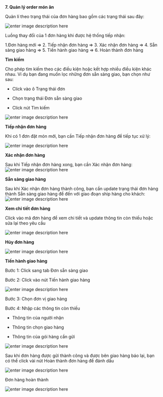 
**7. Quản lý order món ăn**

Quản lí theo trạng thái của đơn hàng bao gồm các trạng thái sau đây:

![enter image description here](https://static8.muarecdn.com/original/muare/images/2020/05/11/5594906_donhang.png)

Luồng thay đổi của 1 đơn hàng khi được hệ thống tiếp nhận:

1.Đơn hàng mới => 2. Tiếp nhận đơn hàng => 3. Xác nhận đơn hàng => 4. Sẵn sàng giao hàng => 5. Tiến hành giao hàng => 6. Hoàn thành đơn hàng

**Tìm kiếm**

Cho phép tìm kiếm theo các điều kiện hoặc kết hợp nhiều điều kiện khác nhau. Ví dụ bạn đang muốn lọc những đơn sẵn sàng giao, bạn chọn như sau:

- Click vào ô Trạng thái đơn

- Chọn trạng thái Đơn sẵn sàng giao

- Click nút Tìm kiếm

![enter image description here](https://static8.muarecdn.com/original/muare/images/2020/05/11/5595062_tc3acmkie1babfm.png)

**Tiếp nhận đơn hàng**

Khi có 1 đơn đặt món mới, bạn cần Tiếp nhận đơn hàng để tiếp tục xử lý:

![enter image description here](https://static8.muarecdn.com/original/muare/images/2020/05/11/5595072_tiepsnhan.png)

**Xác nhận đơn hàng**

Sau khi Tiếp nhận đơn hàng xong, bạn cần Xác nhận đơn hàng: 
![enter image description here](https://static8.muarecdn.com/original/muare/images/2020/05/11/5595080_xc3a2cnhan.png)

**Sẵn sàng giao hàng**

Sau khi Xác nhận đơn hàng thành công, bạn cần update trạng thái đơn hàng thành Sẵn sàng giao hàng để đến với giao đoạn ship hàng cho khách:
![enter image description here](https://static8.muarecdn.com/original/muare/images/2020/05/11/5595090_sangiao.png)


**Xem chi tiết đơn hàng**

Click vào mã đơn hàng để xem chi tiết và update thông tin còn thiếu hoặc sửa lại theo yêu cầu

![enter image description here](https://static8.muarecdn.com/original/muare/images/2020/05/11/5595095_chitietdonhang.png)

**Hủy đơn hàng**

![enter image description here](https://static8.muarecdn.com/original/muare/images/2020/05/11/5595096_he1bba7ydh.png)

**Tiến hành giao hàng**

Bước 1: Click sang tab Đơn sẵn sàng giao

Bước 2: Click vào nút Tiến hành giao hàng

![enter image description here](https://static8.muarecdn.com/original/muare/images/2020/05/11/5595097_giao.png)

Bước 3: Chọn đơn vị giao hàng

Bước 4: Nhập các thông tin còn thiếu

- Thông tin của người nhận

- Thông tin chọn giao hàng

- Thông tin của gói hàng cần gửi

![enter image description here](https://static8.muarecdn.com/original/muare/images/2020/05/11/5595107_ke1babftne1bb91igiaohc3a0ng.png)

Sau khi đơn hàng được gửi thành công và được bên giao hàng báo lại, bạn có thể click vài nút Hoàn thành đơn hàng để đánh dấu


![enter image description here](https://static8.muarecdn.com/original/muare/images/2020/05/11/5595111_hoc3a0nthc3a0nhc491c6a1nhc3a0ng.png)

Đơn hàng hoàn thành

![enter image description here](https://static8.muarecdn.com/original/muare/images/2020/05/11/5595112_hoanfthah.png)